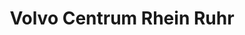 ---
title: "Volvo Centrum Rhein Ruhr"
url: /muelheim-an-der-ruhr/volvo-centrum-rhein-ruhr/
shop: Autohaus
---